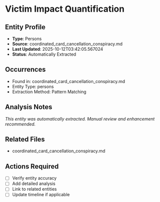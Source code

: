 # Victim Impact Quantification

## Entity Profile
- **Type**: Persons
- **Source**: coordinated_card_cancellation_conspiracy.md
- **Last Updated**: 2025-10-12T03:42:05.567024
- **Status**: Automatically Extracted

## Occurrences
- Found in: coordinated_card_cancellation_conspiracy.md
- Entity Type: persons
- Extraction Method: Pattern Matching

## Analysis Notes
*This entity was automatically extracted. Manual review and enhancement recommended.*

## Related Files
- coordinated_card_cancellation_conspiracy.md

## Actions Required
- [ ] Verify entity accuracy
- [ ] Add detailed analysis
- [ ] Link to related entities
- [ ] Update timeline if applicable
